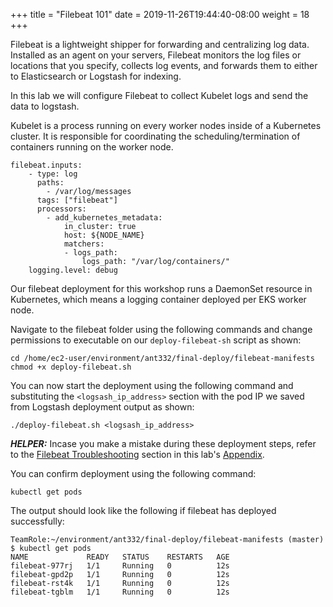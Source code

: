 +++
title = "Filebeat 101"
date = 2019-11-26T19:44:40-08:00
weight = 18
+++

Filebeat is a lightweight shipper for forwarding and centralizing log data. Installed as an agent on your servers, Filebeat monitors the log files or locations that you specify, collects log events, and forwards them to either to Elasticsearch or Logstash for indexing.

In this lab we will configure Filebeat to collect Kubelet logs and send the data to logstash.

Kubelet is a process running on every worker nodes inside of a Kubernetes cluster. It is responsible for coordinating the scheduling/termination of containers running on the worker node.

```
filebeat.inputs:
    - type: log
      paths:
        - /var/log/messages
      tags: ["filebeat"]
      processors:
        - add_kubernetes_metadata:
            in_cluster: true
            host: ${NODE_NAME}
            matchers:
            - logs_path:
                logs_path: "/var/log/containers/"
    logging.level: debug
```

Our filebeat deployment for this workshop runs a DaemonSet resource in Kubernetes, which means a logging container deployed per EKS worker node.

Navigate to the filebeat folder using the following commands and change permissions to executable on our `deploy-filebeat-sh` script as shown:

```
cd /home/ec2-user/environment/ant332/final-deploy/filebeat-manifests
chmod +x deploy-filebeat.sh
```

You can now start the deployment using the following command and substituting the `<logsash_ip_address>` section with the pod IP we saved from Logstash deployment output as shown:

```
./deploy-filebeat.sh <logsash_ip_address>
```

***HELPER:*** Incase you make a mistake during these deployment steps, refer to the [Filebeat Troubleshooting](http://eseksworkshop.com/en/appendix.html#filebeat-troubleshooting) section in this lab's [Appendix](http://eseksworkshop.com/en/appendix.html).

You can confirm deployment using the following command:

```
kubectl get pods
```

The output should look like the following if filebeat has deployed successfully:

```
TeamRole:~/environment/ant332/final-deploy/filebeat-manifests (master) $ kubectl get pods
NAME             READY   STATUS    RESTARTS   AGE
filebeat-977rj   1/1     Running   0          12s
filebeat-gpd2p   1/1     Running   0          12s
filebeat-rst4k   1/1     Running   0          12s
filebeat-tgblm   1/1     Running   0          12s
```
